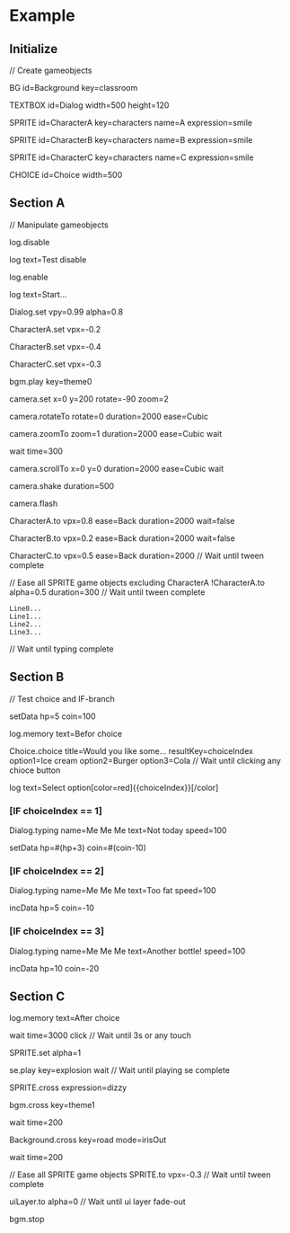 # Example

## Initialize

// Create gameobjects

BG
  id=Background
  key=classroom

TEXTBOX
  id=Dialog
  width=500
  height=120

SPRITE
  id=CharacterA
  key=characters
  name=A
  expression=smile

SPRITE
  id=CharacterB
  key=characters
  name=B
  expression=smile

SPRITE
  id=CharacterC
  key=characters
  name=C
  expression=smile

CHOICE
  id=Choice
  width=500


## Section A

// Manipulate gameobjects

log.disable

log
  text=Test disable

log.enable

log
  text=Start...


Dialog.set
  vpy=0.99
  alpha=0.8

CharacterA.set
  vpx=-0.2

CharacterB.set
  vpx=-0.4

CharacterC.set
  vpx=-0.3

bgm.play
  key=theme0

camera.set
  x=0
  y=200
  rotate=-90
  zoom=2

camera.rotateTo
  rotate=0
  duration=2000
  ease=Cubic

camera.zoomTo
  zoom=1
  duration=2000
  ease=Cubic
  wait

wait
  time=300

camera.scrollTo
  x=0
  y=0
  duration=2000
  ease=Cubic
  wait

camera.shake
  duration=500

camera.flash


CharacterA.to
  vpx=0.8
  ease=Back
  duration=2000
  wait=false

CharacterB.to
  vpx=0.2
  ease=Back
  duration=2000
  wait=false

CharacterC.to
  vpx=0.5
  ease=Back
  duration=2000
// Wait until tween complete

// Ease all SPRITE game objects excluding CharacterA
!CharacterA.to
  alpha=0.5
  duration=300
// Wait until tween complete

```Dialog.typing, name=Me Me Me, speed=100
Line0...
Line1...
Line2...
Line3...
```
// Wait until typing complete

## Section B

// Test choice and IF-branch

setData
  hp=5
  coin=100


log.memory
  text=Befor choice


Choice.choice
  title=Would you like some...
  resultKey=choiceIndex
  option1=Ice cream
  option2=Burger
  option3=Cola
// Wait until clicking any chioce button

log
  text=Select option[color=red]{{choiceIndex}}[/color]

### [IF choiceIndex == 1]

Dialog.typing
  name=Me Me Me
  text=Not today
  speed=100

setData
  hp=#(hp+3)
  coin=#(coin-10)

### [IF choiceIndex == 2]

Dialog.typing
  name=Me Me Me
  text=Too fat
  speed=100

incData
  hp=5
  coin=-10

### [IF choiceIndex == 3]

Dialog.typing
  name=Me Me Me
  text=Another bottle!
  speed=100

incData
  hp=10
  coin=-20


## Section C

log.memory
  text=After choice

wait
  time=3000
  click
// Wait until 3s or any touch

SPRITE.set
  alpha=1

se.play
  key=explosion
  wait
// Wait until playing se complete

SPRITE.cross
  expression=dizzy

bgm.cross
  key=theme1

wait
  time=200

Background.cross
  key=road
  mode=irisOut

wait
  time=200

// Ease all SPRITE game objects
SPRITE.to
  vpx=-0.3
// Wait until tween complete

uiLayer.to
  alpha=0
// Wait until ui layer fade-out

bgm.stop

